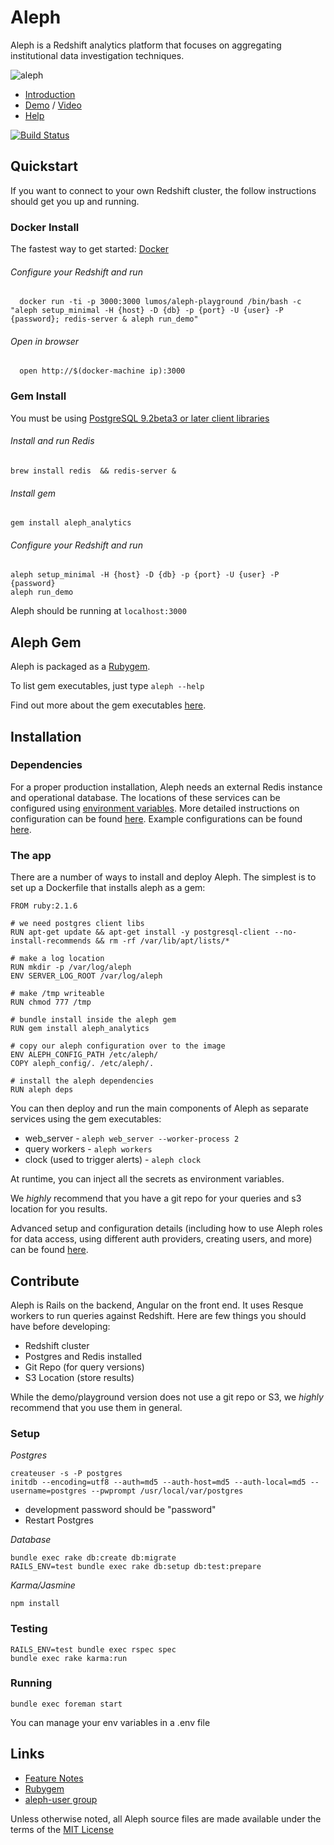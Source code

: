 
# Aleph
Aleph is a Redshift analytics platform that focuses on aggregating institutional data investigation techniques.

![aleph](images/aleph_repo_banner.png)


- [Introduction](http://engineering.lumosity.com/aleph)
- [Demo](http://aleph-analytics.io) / [Video](https://www.youtube.com/watch?v=I5N7Xr-NVcU)
- [Help](https://groups.google.com/forum/#!forum/aleph-user)

[![Build Status](https://api.travis-ci.org/lumoslabs/aleph.svg?branch=master)](https://magnum.travis-ci.com/lumoslabs/self_service_analytics)


## Quickstart
If you want to connect to your own Redshift cluster, the follow instructions should get you up and running.

### Docker Install
The fastest way to get started: [Docker](https://docs.docker.com/mac/step_one/)

###### Configure your Redshift and run

      docker run -ti -p 3000:3000 lumos/aleph-playground /bin/bash -c "aleph setup_minimal -H {host} -D {db} -p {port} -U {user} -P  {password}; redis-server & aleph run_demo"


###### Open in browser

      open http://$(docker-machine ip):3000

### Gem Install

You must be using [PostgreSQL 9.2beta3 or later client libraries](https://kkob.us/2014/12/20/homebrew-and-postgresql-9-4/)

###### Install and run Redis

    brew install redis  && redis-server &

###### Install gem

    gem install aleph_analytics

###### Configure your Redshift and run

    aleph setup_minimal -H {host} -D {db} -p {port} -U {user} -P {password}
    aleph run_demo

Aleph should be running at `localhost:3000`

## Aleph Gem
Aleph is packaged as a [Rubygem](https://rubygems.org/gems/aleph_analytics).

To list gem executables, just type `aleph --help`

Find out more about the gem executables [here](docs/GEM_EXECUTABLES.md).
## Installation

### Dependencies
For a proper production installation, Aleph needs an external Redis instance and operational database. The locations of these services can be configured using [environment variables](docs/ENVIRONMENT_VARIABLES.md). More detailed instructions on configuration can be found [here](docs/ADVANCED_CONFIGURATION.md). Example configurations can be found [here](config/example).

### The app
There are a number of ways to install and deploy Aleph. The simplest is to set up a Dockerfile that installs aleph as a gem:

    FROM ruby:2.1.6

    # we need postgres client libs
    RUN apt-get update && apt-get install -y postgresql-client --no-install-recommends && rm -rf /var/lib/apt/lists/*

    # make a log location
    RUN mkdir -p /var/log/aleph
    ENV SERVER_LOG_ROOT /var/log/aleph

    # make /tmp writeable
    RUN chmod 777 /tmp

    # bundle install inside the aleph gem
    RUN gem install aleph_analytics

    # copy our aleph configuration over to the image
    ENV ALEPH_CONFIG_PATH /etc/aleph/
    COPY aleph_config/. /etc/aleph/.

    # install the aleph dependencies
    RUN aleph deps


You can then deploy and run the main components of Aleph as separate services using the gem executables:

- web_server - `aleph web_server --worker-process 2`
- query workers - `aleph workers`  
- clock (used to trigger alerts) - `aleph clock`  

At runtime, you can inject all the secrets as environment variables.

We *highly* recommend that you have a git repo for your queries and s3 location for you results.

Advanced setup and configuration details (including how to use Aleph roles for data access, using different auth providers, creating users, and more) can be found [here](docs/ADVANCED_CONFIGURATION.md).

## Contribute
Aleph is Rails on the backend, Angular on the front end. It uses Resque workers to run queries against Redshift. Here are few things you should have before developing:

* Redshift cluster
* Postgres and Redis installed
* Git Repo (for query versions)
* S3 Location (store results)

While the demo/playground version does not use a git repo or S3, we *highly* recommend that you use them in general.

### Setup
*Postgres*

    createuser -s -P postgres
    initdb --encoding=utf8 --auth=md5 --auth-host=md5 --auth-local=md5 --username=postgres --pwprompt /usr/local/var/postgres
* development password should be "password"
* Restart Postgres

*Database*

    bundle exec rake db:create db:migrate
    RAILS_ENV=test bundle exec rake db:setup db:test:prepare

*Karma/Jasmine*

    npm install

### Testing

    RAILS_ENV=test bundle exec rspec spec
    bundle exec rake karma:run

### Running

    bundle exec foreman start
You can manage your env variables in a .env file

## Links

- [Feature Notes](docs/FEATURES.md)
- [Rubygem](https://rubygems.org/gems/aleph_analytics)
- [aleph-user group](https://groups.google.com/forum/#!forum/aleph-user)


Unless otherwise noted, all Aleph source files are made available under the terms of the [MIT License](https://github.com/lumoslabs/aleph/blob/master/LICENSE)
